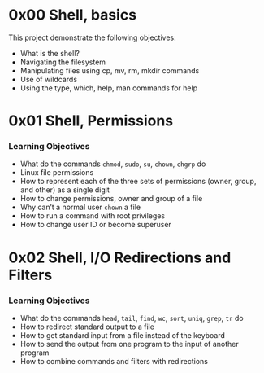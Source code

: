 # 0x00 Shell, basics

This project demonstrate the following objectives:
- What is the shell?
- Navigating the filesystem
- Manipulating files using cp, mv, rm, mkdir commands
- Use of wildcards
- Using the type, which, help, man commands for help

# 0x01 Shell, Permissions

### Learning Objectives
- What do the commands `chmod`, `sudo`, `su`, `chown`, `chgrp` do
- Linux file permissions
- How to represent each of the three sets of permissions (owner, group, and other) as a single digit
- How to change permissions, owner and group of a file
- Why can’t a normal user `chown` a file
- How to run a command with root privileges
- How to change user ID or become superuser

# 0x02 Shell, I/O Redirections and Filters

### Learning Objectives
- What do the commands `head`, `tail`, `find`, `wc`, `sort`, `uniq`, `grep`, `tr` do
- How to redirect standard output to a file
- How to get standard input from a file instead of the keyboard
- How to send the output from one program to the input of another program
- How to combine commands and filters with redirections
